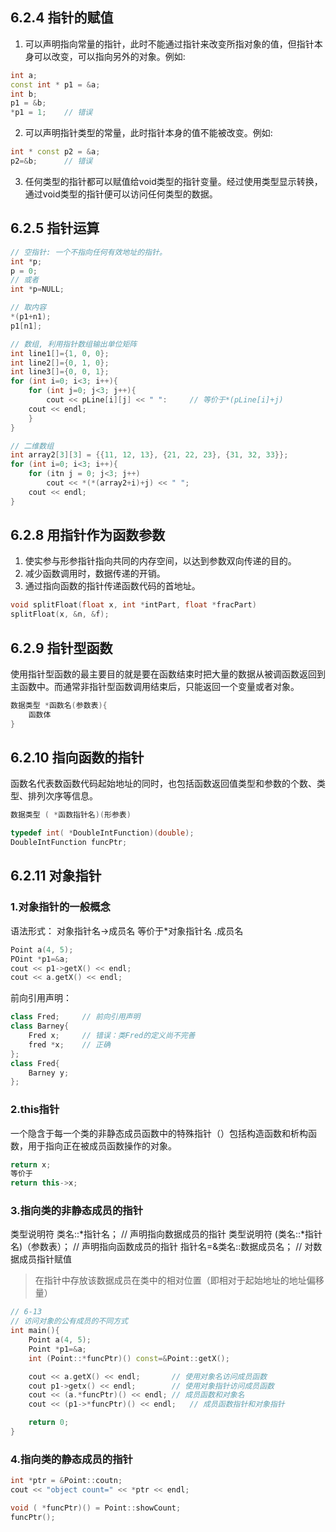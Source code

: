 ## 6.2.4 指针的赋值
1. 可以声明指向常量的指针，此时不能通过指针来改变所指对象的值，但指针本身可以改变，可以指向另外的对象。例如:
``` c++
int a;
const int * p1 = &a;
int b;
p1 = &b;
*p1 = 1;	// 错误
```
2. 可以声明指针类型的常量，此时指针本身的值不能被改变。例如:
``` c++
int * const p2 = &a;
p2=&b;		// 错误
```
3. 任何类型的指针都可以赋值给void类型的指针变量。经过使用类型显示转换，通过void类型的指针便可以访问任何类型的数据。

## 6.2.5 指针运算
``` c++
// 空指针: 一个不指向任何有效地址的指针。
int *p;
p = 0;
// 或者
int *p=NULL;

// 取内容
*(p1+n1);
p1[n1];

// 数组, 利用指针数组输出单位矩阵
int line1[]={1, 0, 0};
int line2[]={0, 1, 0};
int line3[]={0, 0, 1};
for (int i=0; i<3; i++){
	for (int j=0; j<3; j++){
		cout << pLine[i][j] << " ":		// 等价于*(pLine[i]+j)
	cout << endl;
	}
}

// 二维数组
int array2[3][3] = {{11, 12, 13}, {21, 22, 23}, {31, 32, 33}};
for (int i=0; i<3; i++){
	for (itn j = 0; j<3; j++)
		cout << *(*(array2+i)+j) << " ";	
	cout << endl;
}
```
## 6.2.8 用指针作为函数参数
1. 使实参与形参指针指向共同的内存空间，以达到参数双向传递的目的。
2. 减少函数调用时，数据传递的开销。
3. 通过指向函数的指针传递函数代码的首地址。
``` c++
void splitFloat(float x, int *intPart, float *fracPart)
splitFloat(x, &n, &f);
```
## 6.2.9 指针型函数
使用指针型函数的最主要目的就是要在函数结束时把大量的数据从被调函数返回到主函数中。而通常非指针型函数调用结束后，只能返回一个变量或者对象。
``` c++
数据类型 *函数名(参数表){
	函数体
}
```
## 6.2.10 指向函数的指针
函数名代表数函数代码起始地址的同时，也包括函数返回值类型和参数的个数、类型、排列次序等信息。
``` c++
数据类型 ( *函数指针名)(形参表)

typedef int( *DoubleIntFunction)(double);
DoubleIntFunction funcPtr;
```
## 6.2.11 对象指针
### 1.对象指针的一般概念
语法形式：
对象指针名->成员名	等价于*对象指针名	.成员名
``` c++
Point a(4, 5);
POint *p1=&a;
cout << p1->getX() << endl;
cout << a.getX() << endl;
```
前向引用声明：
``` c++
class Fred;		// 前向引用声明
class Barney{
	Fred x;		// 错误：类Fred的定义尚不完善
	fred *x;	// 正确
};
class Fred{
	Barney y;
};
```
### 2.this指针
一个隐含于每一个类的非静态成员函数中的特殊指针（）包括构造函数和析构函数，用于指向正在被成员函数操作的对象。
``` c++
return x;
等价于
return this->x;
```
### 3.指向类的非静态成员的指针
类型说明符 类名::*指针名；		// 声明指向数据成员的指针
类型说明符 (类名::*指针名)（参数表）；		// 声明指向函数成员的指针
指针名=&类名::数据成员名；		// 对数据成员指针赋值
>在指针中存放该数据成员在类中的相对位置（即相对于起始地址的地址偏移量）
``` c++
// 6-13
// 访问对象的公有成员的不同方式
int main(){
	Point a(4, 5);
	Point *p1=&a;
	int (Point::*funcPtr)() const=&Point::getX();

	cout << a.getX() << endl;		// 使用对象名访问成员函数
	cout p1->getx() << endl;		// 使用对象指针访问成员函数
	cout << (a.*funcPtr)() << endl;	// 成员函数和对象名
	cout << (p1->*funcPtr)() << endl;	// 成员函数指针和对象指针

	return 0;
}
```
### 4.指向类的静态成员的指针
``` c++
int *ptr = &Point::coutn;
cout << "object count=" << *ptr << endl;

void ( *funcPtr)() = Point::showCount;
funcPtr();
```






























